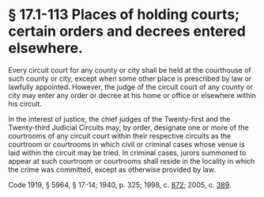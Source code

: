 # § 17.1-113 Places of holding courts; certain orders and decrees entered elsewhere.

<p>Every circuit court for any county or city shall be held at the courthouse of such county or city, except when some other place is prescribed by law or lawfully appointed. However, the judge of the circuit court of any county or city may enter any order or decree at his home or office or elsewhere within his circuit.</p><p>In the interest of justice, the chief judges of the Twenty-first and the Twenty-third Judicial Circuits may, by order, designate one or more of the courtrooms of any circuit court within their respective circuits as the courtroom or courtrooms in which civil or criminal cases whose venue is laid within the circuit may be tried. In criminal cases, jurors summoned to appear at such courtroom or courtrooms shall reside in the locality in which the crime was committed, except as otherwise provided by law.</p><p>Code 1919, § 5964, § 17-14; 1940, p. 325; 1998, c. <a href='http://lis.virginia.gov/cgi-bin/legp604.exe?981+ful+CHAP0872'>872</a>; 2005, c. <a href='http://lis.virginia.gov/cgi-bin/legp604.exe?051+ful+CHAP0389'>389</a>.</p>